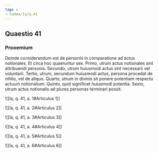 ```yaml
---
tags : 
- Summa/Ia/q.41
---
```


## Quaestio 41

### Prooemium

Deinde considerandum est de personis in comparatione ad actus notionales. Et circa hoc quaeruntur sex. Primo, utrum actus notionales sint attribuendi personis. Secundo, utrum huiusmodi actus sint necessarii vel voluntarii. Tertio, utrum, secundum huiusmodi actus, persona procedat de nihilo, vel de aliquo. Quarto, utrum in divinis sit ponere potentiam respectu actuum notionalium. Quinto, quid significet huiusmodi potentia. Sexto, utrum actus notionalis ad plures personas terminari possit.

![[Ia, q. 41, a. 1#Articulus 1]]

![[Ia, q. 41, a. 2#Articulus 2]]

![[Ia, q. 41, a. 3#Articulus 3]]

![[Ia, q. 41, a. 4#Articulus 4]]

![[Ia, q. 41, a. 5#Articulus 5]]

![[Ia, q. 41, a. 6#Articulus 6]]

